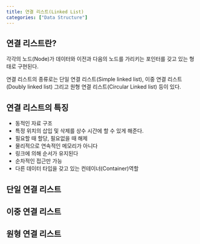 ```yaml
---
title: 연결 리스트(Linked List)
categories: ["Data Structure"]
---
```


## 연결 리스트란?

각각의 노드(Node)가 데이터와 이전과 다음의 노드를 가리키는 포인터를 갖고 있는 형태로 구현된다.

연결 리스트의 종류로는 단일 연결 리스트(Simple linked list), 이중 연결 리스트(Doubly linked list) 그리고 원형 연결 리스트(Circular Linked list) 등이 있다.

## 연결 리스트의 특징

- 동적인 자료 구조
- 특정 위치의 삽입 및 삭제를 상수 시간에 할 수 있게 해준다.
- 필요할 때 할당, 필요없을 때 해제
- 물리적으로 연속적인 메모리가 아니다
- 링크에 의해 순서가 유지된다
- 순차적인 접근만 가능
- 다른 데이터 타입을 갖고 있는 컨테이너(Container)역할

## 단일 연결 리스트

## 이중 연결 리스트

## 원형 연결 리스트